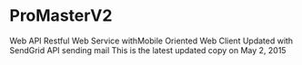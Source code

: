 # ProMasterV2
Web API Restful Web Service withMobile Oriented Web Client
Updated with SendGrid API sending mail
This is the latest updated copy on May 2, 2015
